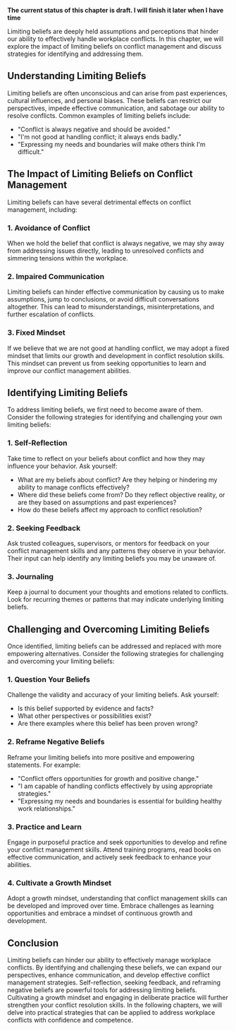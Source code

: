 **The current status of this chapter is draft. I will finish it later when I have time**

Limiting beliefs are deeply held assumptions and perceptions that hinder our ability to effectively handle workplace conflicts. In this chapter, we will explore the impact of limiting beliefs on conflict management and discuss strategies for identifying and addressing them.

Understanding Limiting Beliefs
------------------------------

Limiting beliefs are often unconscious and can arise from past experiences, cultural influences, and personal biases. These beliefs can restrict our perspectives, impede effective communication, and sabotage our ability to resolve conflicts. Common examples of limiting beliefs include:

* "Conflict is always negative and should be avoided."
* "I'm not good at handling conflict; it always ends badly."
* "Expressing my needs and boundaries will make others think I'm difficult."

The Impact of Limiting Beliefs on Conflict Management
-----------------------------------------------------

Limiting beliefs can have several detrimental effects on conflict management, including:

### 1. Avoidance of Conflict

When we hold the belief that conflict is always negative, we may shy away from addressing issues directly, leading to unresolved conflicts and simmering tensions within the workplace.

### 2. Impaired Communication

Limiting beliefs can hinder effective communication by causing us to make assumptions, jump to conclusions, or avoid difficult conversations altogether. This can lead to misunderstandings, misinterpretations, and further escalation of conflicts.

### 3. Fixed Mindset

If we believe that we are not good at handling conflict, we may adopt a fixed mindset that limits our growth and development in conflict resolution skills. This mindset can prevent us from seeking opportunities to learn and improve our conflict management abilities.

Identifying Limiting Beliefs
----------------------------

To address limiting beliefs, we first need to become aware of them. Consider the following strategies for identifying and challenging your own limiting beliefs:

### 1. Self-Reflection

Take time to reflect on your beliefs about conflict and how they may influence your behavior. Ask yourself:

* What are my beliefs about conflict? Are they helping or hindering my ability to manage conflicts effectively?
* Where did these beliefs come from? Do they reflect objective reality, or are they based on assumptions and past experiences?
* How do these beliefs affect my approach to conflict resolution?

### 2. Seeking Feedback

Ask trusted colleagues, supervisors, or mentors for feedback on your conflict management skills and any patterns they observe in your behavior. Their input can help identify any limiting beliefs you may be unaware of.

### 3. Journaling

Keep a journal to document your thoughts and emotions related to conflicts. Look for recurring themes or patterns that may indicate underlying limiting beliefs.

Challenging and Overcoming Limiting Beliefs
-------------------------------------------

Once identified, limiting beliefs can be addressed and replaced with more empowering alternatives. Consider the following strategies for challenging and overcoming your limiting beliefs:

### 1. Question Your Beliefs

Challenge the validity and accuracy of your limiting beliefs. Ask yourself:

* Is this belief supported by evidence and facts?
* What other perspectives or possibilities exist?
* Are there examples where this belief has been proven wrong?

### 2. Reframe Negative Beliefs

Reframe your limiting beliefs into more positive and empowering statements. For example:

* "Conflict offers opportunities for growth and positive change."
* "I am capable of handling conflicts effectively by using appropriate strategies."
* "Expressing my needs and boundaries is essential for building healthy work relationships."

### 3. Practice and Learn

Engage in purposeful practice and seek opportunities to develop and refine your conflict management skills. Attend training programs, read books on effective communication, and actively seek feedback to enhance your abilities.

### 4. Cultivate a Growth Mindset

Adopt a growth mindset, understanding that conflict management skills can be developed and improved over time. Embrace challenges as learning opportunities and embrace a mindset of continuous growth and development.

Conclusion
----------

Limiting beliefs can hinder our ability to effectively manage workplace conflicts. By identifying and challenging these beliefs, we can expand our perspectives, enhance communication, and develop effective conflict management strategies. Self-reflection, seeking feedback, and reframing negative beliefs are powerful tools for addressing limiting beliefs. Cultivating a growth mindset and engaging in deliberate practice will further strengthen your conflict resolution skills. In the following chapters, we will delve into practical strategies that can be applied to address workplace conflicts with confidence and competence.
